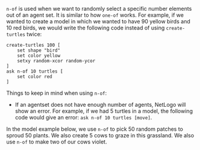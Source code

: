 `n-of` is used when we want to randomly select a specific number elements out of an agent set. It is similar to how `one-of` works. For example, if we wanted to create a model in which we wanted to have 90 yellow birds and 10 red birds, we would write the following code instead of using `create-turtles` twice:



```
create-turtles 100 [
	set shape "bird"
	set color yellow
	setxy random-xcor random-ycor
]
ask n-of 10 turtles [
	set color red
]
```



Things to keep in mind when using `n-of`:

* If an agentset does not have enough number of agents, NetLogo will show an error. For example, if we had 5 turtles in a model, the following code would give an error: `ask n-of 10 turtles [move]`.



In the model example below, we use `n-of` to pick 50 random patches to sproud 50 plants. We also create 5 cows to graze in this grassland. We also use `n-of` to make two of our cows violet.
